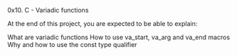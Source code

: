 0x10. C - Variadic functions

At the end of this project, you are expected to be able to explain:

What are variadic functions
How to use va_start, va_arg and va_end macros
Why and how to use the const type qualifier